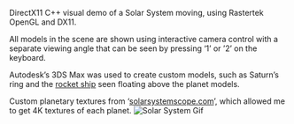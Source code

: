 DirectX11 C++ visual demo of a Solar System moving, using Rastertek OpenGL and DX11.

All models in the scene are shown using interactive camera control with a separate viewing angle that can be seen by pressing ‘1’ or ’2’ on the keyboard.

Autodesk’s 3DS Max was used to create custom models, such as Saturn’s ring and the [rocket ship](https://www.youtube.com/watch?v=lkIbrA6uyTA) seen floating above the planet models.

Custom planetary textures from ‘[solarsystemscope.com](https://www.solarsystemscope.com/textures/)’, which allowed me to get 4K textures of each planet.
![Solar System Gif](https://github.com/user-attachments/assets/50d9ac01-5cca-439b-8e23-e47a1c799ccb)
